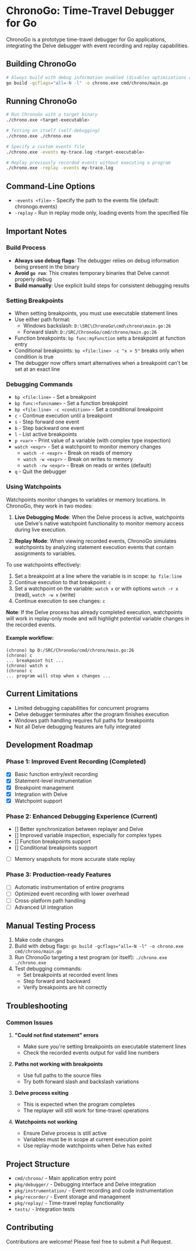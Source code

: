 # ChronoGo: Time-Travel Debugger for Go

ChronoGo is a prototype time-travel debugger for Go applications, integrating the Delve debugger with event recording and replay capabilities.

## Building ChronoGo

```bash
# Always build with debug information enabled (disables optimizations and inlining)
go build -gcflags="all=-N -l" -o chrono.exe cmd/chrono/main.go
```

## Running ChronoGo

```bash
# Run ChronoGo with a target binary
./chrono.exe <target-executable>

# Testing on itself (self-debugging)
./chrono.exe ./chrono.exe

# Specify a custom events file
./chrono.exe -events my-trace.log <target-executable>

# Replay previously recorded events without executing a program
./chrono.exe -replay -events my-trace.log
```

## Command-Line Options

- `-events <file>` - Specify the path to the events file (default: chronogo.events)
- `-replay` - Run in replay mode only, loading events from the specified file

## Important Notes

### Build Process
- **Always use debug flags**: The debugger relies on debug information being present in the binary
- **Avoid `go run`**: This creates temporary binaries that Delve cannot properly debug
- **Build manually**: Use explicit build steps for consistent debugging results

### Setting Breakpoints
- When setting breakpoints, you must use executable statement lines
- Use either path format: 
  - Windows backslash: `D:\SRC\ChronoGo\cmd\chrono\main.go:26`
  - Forward slash: `D:/SRC/ChronoGo/cmd/chrono/main.go:26`
- Function breakpoints: `bp func:myFunction` sets a breakpoint at function entry
- Conditional breakpoints: `bp <file:line> -c "x > 5"` breaks only when condition is true
- The debugger now offers smart alternatives when a breakpoint can't be set at an exact line

### Debugging Commands
- `bp <file:line>` - Set a breakpoint
- `bp func:<funcname>` - Set a function breakpoint
- `bp <file:line> -c <condition>` - Set a conditional breakpoint
- `c` - Continue execution until a breakpoint
- `s` - Step forward one event
- `b` - Step backward one event
- `l` - List active breakpoints
- `p <var>` - Print value of a variable (with complex type inspection)
- `watch <expr>` - Set a watchpoint to monitor memory changes
  - `watch -r <expr>` - Break on reads of memory
  - `watch -w <expr>` - Break on writes to memory
  - `watch -rw <expr>` - Break on reads or writes (default)
- `q` - Quit the debugger

### Using Watchpoints

Watchpoints monitor changes to variables or memory locations. In ChronoGo, they work in two modes:

1. **Live Debugging Mode**: When the Delve process is active, watchpoints use Delve's native watchpoint functionality to monitor memory access during live execution.

2. **Replay Mode**: When viewing recorded events, ChronoGo simulates watchpoints by analyzing statement execution events that contain assignments to variables.

To use watchpoints effectively:

1. Set a breakpoint at a line where the variable is in scope: `bp file:line`
2. Continue execution to that breakpoint: `c`
3. Set a watchpoint on the variable: `watch x` or with options `watch -r x` (read), `watch -w x` (write)
4. Continue execution to see changes: `c`

**Note**: If the Delve process has already completed execution, watchpoints will work in replay-only mode and will highlight potential variable changes in the recorded events.

#### Example workflow:

```
(chrono) bp D:/SRC/ChronoGo/cmd/chrono/main.go:26
(chrono) c
... breakpoint hit ...
(chrono) watch x
(chrono) c
... program will stop when x changes ...
```

## Current Limitations

- Limited debugging capabilities for concurrent programs
- Delve debugger terminates after the program finishes execution
- Windows path handling requires full paths for breakpoints
- Not all Delve debugging features are fully integrated

## Development Roadmap

### Phase 1: Improved Event Recording (Completed)
- [x] Basic function entry/exit recording
- [x] Statement-level instrumentation
- [x] Breakpoint management
- [x] Integration with Delve
- [x] Watchpoint support

### Phase 2: Enhanced Debugging Experience (Current)
- [] Better synchronization between replayer and Delve
- [] Improved variable inspection, especially for complex types
- [] Function breakpoints support
- [] Conditional breakpoints support
- [ ] Memory snapshots for more accurate state replay

### Phase 3: Production-ready Features
- [ ] Automatic instrumentation of entire programs
- [ ] Optimized event recording with lower overhead
- [ ] Cross-platform path handling
- [ ] Advanced UI integration

## Manual Testing Process

1. Make code changes
2. Build with debug flags: `go build -gcflags="all=-N -l" -o chrono.exe cmd/chrono/main.go`
3. Run ChronoGo targeting a test program (or itself): `./chrono.exe ./chrono.exe`
4. Test debugging commands:
   - Set breakpoints at recorded event lines
   - Step forward and backward
   - Verify breakpoints are hit correctly

## Troubleshooting

### Common Issues

1. **"Could not find statement" errors**
   - Make sure you're setting breakpoints on executable statement lines
   - Check the recorded events output for valid line numbers

2. **Paths not working with breakpoints**
   - Use full paths to the source files
   - Try both forward slash and backslash variations

3. **Delve process exiting**
   - This is expected when the program completes
   - The replayer will still work for time-travel operations

4. **Watchpoints not working**
   - Ensure Delve process is still active
   - Variables must be in scope at current execution point
   - Use replay-mode watchpoints when Delve has exited

## Project Structure

- `cmd/chrono/` - Main application entry point
- `pkg/debugger/` - Debugging interface and Delve integration
- `pkg/instrumentation/` - Event recording and code instrumentation
- `pkg/recorder/` - Event storage and management
- `pkg/replay/` - Time-travel replay functionality
- `tests/` - Integration tests

## Contributing

Contributions are welcome! Please feel free to submit a Pull Request.